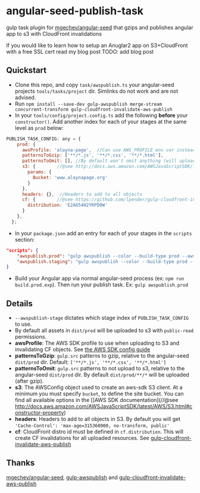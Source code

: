 # angular-seed-publish-task
gulp task plugin for [mgechev/angular-seed](https://github.com/mgechev/angular-seed) that gzips and publishes angular app to s3 with CloudFront invalidations

If you would like to learn how to setup an Anuglar2 app on S3+CloudFront with a free SSL cert read my blog post TODO: add blog post

## Quickstart

*  Clone this repo, and copy `task/awspublish.ts` your angular-seed projects `tools/tasks/project` dir. Simlinks do not work and are not advised.
*  Run `npm install --save-dev gulp-awspublish merge-stream concurrent-transform gulp-cloudfront-invalidate-aws-publish`
*  In your `tools/config/project.config.ts` add the following **before** your `constructor()`. Add another index for each of your stages at the same level as `prod` below:
```js
PUBLISH_TASK_CONFIG: any = {
    prod: {
      awsProfile: 'alayna-page',  //Can use AWS_PROFILE env var instead (AWS_PROFILE=alayna-page gulp publish.prod)
      patternsToGzip: ['**/*.js', '**/*.css', '**/*.html'],
      patternsToOmit: [], //By default won't omit anything (will upload entire dist/prod dir
      s3: {        //@see http://docs.aws.amazon.com/AWSJavaScriptSDK/latest/AWS/S3.html#constructor-property
        params: {
          Bucket: 'www.alaynapage.org'
        }
      },
      headers: {},  //Headers to add to all objects
      cf: {        //@see https://github.com/lpender/gulp-cloudfront-invalidate-aws-publish
        distribution: 'E2A654H2YRPD0W'
      }
    },
  };
```
*  In your `package.json` add an entry for each of your stages in the `scripts` section:

```json
"scripts": {
    "awspublish.prod": "gulp awspublish --color --build-type prod --awspublish-stage prod",
    "awspublish.staging": "gulp awspublish --color --build-type prod --awspublish-stage staging",    
}
```

*  Build your Angular app via normal angular-seed process (ex: `npm run build.prod.exp`). Then run your publish task. Ex: `gulp awspublish.prod`

## Details

*  `--awspublish-stage` dictates which stage index of `PUBLISH_TASK_CONFIG` to use.
*  By default all assets in `dist/prod` will be uploaded to s3 with `public-read` permissions.
*  **awsProfile**: The AWS SDK profile to use when uploading to S3 and invalidating CF objects.  See [the AWS SDK config guide](http://docs.aws.amazon.com/AWSJavaScriptSDK/guide/node-configuring.html)
*  **patternsToGzip**: `gulp.src` patterns to gzip, relative to the angular-seed `dist/prod` dir. Default: `['**/*.js', '**/*.css', '**/*.html']`
*  **patternsToOmit**: `gulp.src` patterns to not upload to s3, relative to the angular-seed `dist/prod` dir. By default `dist/prod/**/*` will be uploaded (after gzip).
*  **s3**: The AWSConfig object used to create an aws-sdk S3 client. At a minimum you must specify `bucket`, to define the site bucket. You can find all available options in the []AWS SDK documentation](//@see http://docs.aws.amazon.com/AWSJavaScriptSDK/latest/AWS/S3.html#constructor-property)
*  **headers**:  Headers to add to all objects in S3. By default you will get `'Cache-Control': 'max-age=315360000, no-transform, public'`
*  **cf**: CloudFront distro id must be defined in `cf.distribution`. This will create CF invalidations for all uploaded resources. See [gulp-cloudfront-invalidate-aws-publish](https://github.com/lpender/gulp-cloudfront-invalidate-aws-publish)

## Thanks

[mgechev/angular-seed](https://github.com/mgechev/angular-seed), [gulp-awspublish](https://github.com/pgherveou/gulp-awspublish/) and [gulp-cloudfront-invalidate-aws-publish](https://github.com/lpender/gulp-cloudfront-invalidate-aws-publish)
